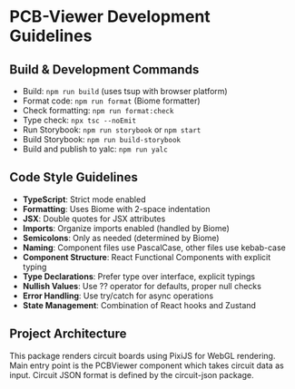 # PCB-Viewer Development Guidelines

## Build & Development Commands
- Build: `npm run build` (uses tsup with browser platform)
- Format code: `npm run format` (Biome formatter)
- Check formatting: `npm run format:check`
- Type check: `npx tsc --noEmit`
- Run Storybook: `npm run storybook` or `npm start`
- Build Storybook: `npm run build-storybook`
- Build and publish to yalc: `npm run yalc`

## Code Style Guidelines
- **TypeScript**: Strict mode enabled
- **Formatting**: Uses Biome with 2-space indentation
- **JSX**: Double quotes for JSX attributes
- **Imports**: Organize imports enabled (handled by Biome)
- **Semicolons**: Only as needed (determined by Biome)
- **Naming**: Component files use PascalCase, other files use kebab-case
- **Component Structure**: React Functional Components with explicit typing
- **Type Declarations**: Prefer type over interface, explicit typings
- **Nullish Values**: Use ?? operator for defaults, proper null checks
- **Error Handling**: Use try/catch for async operations
- **State Management**: Combination of React hooks and Zustand

## Project Architecture
This package renders circuit boards using PixiJS for WebGL rendering.
Main entry point is the PCBViewer component which takes circuit data as input.
Circuit JSON format is defined by the circuit-json package.